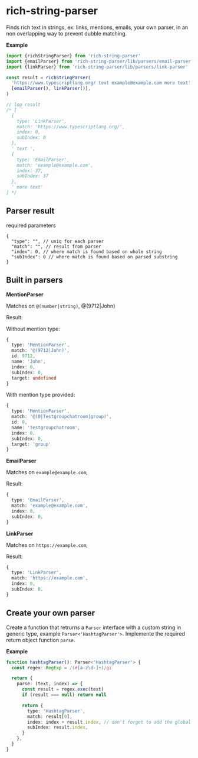# rich-string-parser

Finds rich text in strings, ex: links, mentions, emails, your own parser, in an non overlapping way to prevent dubble matching.

**Example**

```typescript
import {richStringParser} from 'rich-string-parser'
import {emailParser} from 'rich-string-parser/lib/parsers/email-parser'
import {linkParser} from 'rich-string-parser/lib/parsers/link-parser'

const result = richStringParser(
  'https://www.typescriptlang.org/ text example@example.com more text',
  [emailParser(), linkParser()],
)

// log result
/* [
  {
    type: 'LinkParser',
    match: 'https://www.typescriptlang.org/',
    index: 0,
    subIndex: 0
  },
  ' text ',
  {
    type: 'EmailParser',
    match: 'example@example.com',
    index: 37,
    subIndex: 37
  },
  ' more text'
] */
```

## Parser result

required parameters

```jsonc
{
  "type": "", // uniq for each parser
  "match": "", // result from parser
  "index": 0, // where match is found based on whole string
  "subIndex": 0 // where match is found based on parsed substring
}
```

## Built in parsers

**MentionParser**

Matches on `@(number|string)`, @(9712|John)

Result:

Without mention type:

```typescript
{
  type: 'MentionParser',
  match: '@(9712|John)',
  id: 9712,
  name: 'John',
  index: 0,
  subIndex: 0,
  target: undefined
}
```

With mention type provided:

```typescript
{
  type: 'MentionParser',
  match: '@(0|Testgroupchatroom|group)',
  id: 0,
  name: 'Testgroupchatroom',
  index: 0,
  subIndex: 0,
  target: 'group'
}
```

**EmailParser**

Matches on `example@example.com`,

Result:

```typescript
{
  type: 'EmailParser',
  match: 'example@example.com',
  index: 0,
  subIndex: 0,
}
```

**LinkParser**

Matches on `https://example.com`,

Result:

```typescript
{
  type: 'LinkParser',
  match: 'https://example.com',
  index: 0,
  subIndex: 0,
}
```

## Create your own parser

Create a function that retrurns a `Parser` interface with a custom string in generic type, example `Parser<'HashtagParser'>`.
Implemente the required return object function `parse`.

**Example**

```typescript
function hashtagParser(): Parser<'HashtagParser'> {
  const regex: RegExp = /(#[a-z\d-]+)/gi

  return {
    parse: (text, index) => {
      const result = regex.exec(text)
      if (result === null) return null

      return {
        type: 'HashtagParser',
        match: result[0],
        index: index + result.index, // don't forget to add the global index
        subIndex: result.index,
      }
    },
  }
}
```
